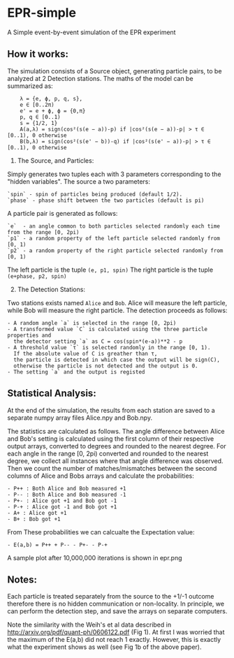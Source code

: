 EPR-simple
==========

A Simple event-by-event simulation of the EPR experiment

How it works:
------------
The simulation consists of a Source object, generating particle pairs, to be analyzed at 2 Detection stations. The maths of the model can be summarized as:  

        λ = {e, ϕ, p, q, s},
        e ∈ [0..2π)
        e' = e + ϕ, ϕ = {0,π}
        p, q ∈ [0..1)
        s = {1/2, 1}
        A(a,λ) = sign(cos²(s(e − a))-p) if |cos²(s(e − a))-p| > τ ∈ [0..1), 0 otherwise
        B(b,λ) = sign(cos²(s(e' − b))-q) if |cos²(s(e' − a))-p| > τ ∈ [0..1), 0 otherwise


1) The Source, and Particles:

Simply generates two tuples each with 3 parameters corresponding to the "hidden variables".
The source a two parameters:  

    `spin` - spin of particles being produced (default 1/2).
    `phase` - phase shift between the two particles (default is pi) 

A particle pair is generated as follows:  

    `e`  - an angle common to both particles selected randomly each time from the range [0, 2pi)
    `p1` - a random property of the left particle selected randomly from [0, 1)
    `p2` - a random property of the right particle selected randomly from [0, 1)  

The left particle is the tuple `(e, p1, spin)`
The right particle is the tuple `(e+phase, p2, spin)`

2) The Detection Stations:  

Two stations exists named `Alice` and `Bob`. Alice will measure the left particle, while Bob will measure the right particle.
The detection proceeds as follows:  

    - A random angle `a` is selected in the range [0, 2pi)
    - A transformed value `C` is calculated using the three particle properties and 
      the detector setting `a` as C = cos(spin*(e-a))**2 - p
    - A threshold value `τ` is selected randomly in the range [0, 1). 
      If the absolute value of C is greather than τ, 
      the particle is detected in which case the output will be sign(C), 
      otherwise the particle is not detected and the output is 0.
    - The setting `a` and the output is registed

Statistical Analysis:
--------------------    
At the end of the simulation, the results from each station are saved to a separate numpy array files Alice.npy and Bob.npy. 

The statistics are calculated as follows. The angle difference between Alice and Bob's setting is calculated using the first column of their respective output arrays, converted to degrees and rounded to the nearest degree. For each angle in the range [0, 2pi) converted and rounded to the nearest degree, we collect all instances where that angle difference was observed. Then we count the number of matches/mismatches between the second columns of Alice and Bobs arrays and calculate the probabilities:  

    - P++ : Both Alice and Bob measured +1
    - P-- : Both Alice and Bob measured -1
    - P+- : Alice got +1 and Bob got -1
    - P-+ : Alice got -1 and Bob got +1
    - A+ : Alice got +1
    - B+ : Bob got +1

From These probabilities we can calcualte the Expectation value:  
    
    - E(a,b) = P++ + P-- - P+- - P-+  
    
A sample plot after 10,000,000 iterations is shown in epr.png

Notes:
-----
Each particle is treated separately from the source to the +1/-1 outcome therefore there is no hidden communication or non-locality. In principle, we can perform the detection step, and save the arrays on separate computers.

Note the similarity with the Weih's et al data described in http://arxiv.org/pdf/quant-ph/0606122.pdf (Fig 1). At first I was worried that the maximum of the E(a,b) did not reach 1 exactly. However, this is exactly what the experiment shows as well (see Fig 1b of the above paper).


